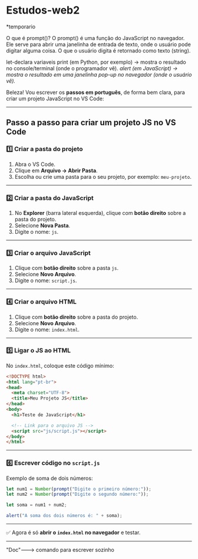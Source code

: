# Estudos-web2
*temporario


O que é prompt()?
O prompt() é uma função do JavaScript no navegador.
Ele serve para abrir uma janelinha de entrada de texto, onde o usuário pode digitar alguma coisa.
O que o usuário digita é retornado como texto (string).

let-declara variaveis
print (em Python, por exemplo) → mostra o resultado no console/terminal (onde o programador vê).
*alert (em JavaScript) → mostra o resultado em uma janelinha pop-up no navegador (onde o usuário vê).*


Beleza! Vou escrever os **passos em português**, de forma bem clara, para criar um projeto JavaScript no VS Code:

---

## Passo a passo para criar um projeto JS no VS Code

### 1️⃣ Criar a pasta do projeto

1. Abra o VS Code.
2. Clique em **Arquivo → Abrir Pasta**.
3. Escolha ou crie uma pasta para o seu projeto, por exemplo: `meu-projeto`.

---

### 2️⃣ Criar a pasta do JavaScript

1. No **Explorer** (barra lateral esquerda), clique com **botão direito** sobre a pasta do projeto.
2. Selecione **Nova Pasta**.
3. Digite o nome: `js`.

---

### 3️⃣ Criar o arquivo JavaScript

1. Clique com **botão direito** sobre a pasta `js`.
2. Selecione **Novo Arquivo**.
3. Digite o nome: `script.js`.

---

### 4️⃣ Criar o arquivo HTML

1. Clique com **botão direito** sobre a pasta do projeto.
2. Selecione **Novo Arquivo**.
3. Digite o nome: `index.html`.

---

### 5️⃣ Ligar o JS ao HTML

No `index.html`, coloque este código mínimo:

```html
<!DOCTYPE html>
<html lang="pt-br">
<head>
  <meta charset="UTF-8">
  <title>Meu Projeto JS</title>
</head>
<body>
  <h1>Teste de JavaScript</h1>

  <!-- Link para o arquivo JS -->
  <script src="js/script.js"></script>
</body>
</html>
```

---

### 6️⃣ Escrever código no `script.js`

Exemplo de soma de dois números:

```javascript
let num1 = Number(prompt("Digite o primeiro número:"));
let num2 = Number(prompt("Digite o segundo número:"));

let soma = num1 + num2;

alert("A soma dos dois números é: " + soma);
```

---

✅ Agora é só **abrir o `index.html` no navegador** e testar.

---

"Doc"---> comando para escrever sozinho
